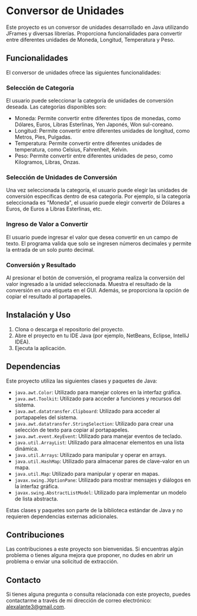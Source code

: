 # Conversor de Unidades

Este proyecto es un conversor de unidades desarrollado en Java utilizando JFrames y diversas librerías. Proporciona funcionalidades para convertir entre diferentes unidades de Moneda, Longitud, Temperatura y Peso.

## Funcionalidades

El conversor de unidades ofrece las siguientes funcionalidades:

### Selección de Categoría

El usuario puede seleccionar la categoría de unidades de conversión deseada. Las categorías disponibles son:

- Moneda: Permite convertir entre diferentes tipos de monedas, como Dólares, Euros, Libras Esterlinas, Yen Japonés, Won sul-coreano.
- Longitud: Permite convertir entre diferentes unidades de longitud, como Metros, Pies, Pulgadas.
- Temperatura: Permite convertir entre diferentes unidades de temperatura, como Celsius, Fahrenheit, Kelvin.
- Peso: Permite convertir entre diferentes unidades de peso, como Kilogramos, Libras, Onzas.

### Selección de Unidades de Conversión

Una vez seleccionada la categoría, el usuario puede elegir las unidades de conversión específicas dentro de esa categoría. Por ejemplo, si la categoría seleccionada es "Moneda", el usuario puede elegir convertir de Dólares a Euros, de Euros a Libras Esterlinas, etc.

### Ingreso de Valor a Convertir

El usuario puede ingresar el valor que desea convertir en un campo de texto. El programa valida que solo se ingresen números decimales y permite la entrada de un solo punto decimal.

### Conversión y Resultado

Al presionar el botón de conversión, el programa realiza la conversión del valor ingresado a la unidad seleccionada. Muestra el resultado de la conversión en una etiqueta en el GUI. Además, se proporciona la opción de copiar el resultado al portapapeles.

## Instalación y Uso

1. Clona o descarga el repositorio del proyecto.
2. Abre el proyecto en tu IDE Java (por ejemplo, NetBeans, Eclipse, IntelliJ IDEA).
3. Ejecuta la aplicación.

## Dependencias

Este proyecto utiliza las siguientes clases y paquetes de Java:

- `java.awt.Color`: Utilizado para manejar colores en la interfaz gráfica.
- `java.awt.Toolkit`: Utilizado para acceder a funciones y recursos del sistema.
- `java.awt.datatransfer.Clipboard`: Utilizado para acceder al portapapeles del sistema.
- `java.awt.datatransfer.StringSelection`: Utilizado para crear una selección de texto para copiar al portapapeles.
- `java.awt.event.KeyEvent`: Utilizado para manejar eventos de teclado.
- `java.util.ArrayList`: Utilizado para almacenar elementos en una lista dinámica.
- `java.util.Arrays`: Utilizado para manipular y operar en arrays.
- `java.util.HashMap`: Utilizado para almacenar pares de clave-valor en un mapa.
- `java.util.Map`: Utilizado para manipular y operar en mapas.
- `javax.swing.JOptionPane`: Utilizado para mostrar mensajes y diálogos en la interfaz gráfica.
- `javax.swing.AbstractListModel`: Utilizado para implementar un modelo de lista abstracta.

Estas clases y paquetes son parte de la biblioteca estándar de Java y no requieren dependencias externas adicionales.

## Contribuciones

Las contribuciones a este proyecto son bienvenidas. Si encuentras algún problema o tienes alguna mejora que proponer, no dudes en abrir un problema o enviar una solicitud de extracción.

## Contacto

Si tienes alguna pregunta o consulta relacionada con este proyecto, puedes contactarme a través de mi dirección de correo electrónico: alexalante3@gmail.com.
